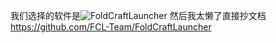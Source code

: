 我们选择的软件是![FoldCraftLauncher](https://github.com/FCL-Team/FoldCraftLauncher)
然后我太懒了直接抄文档
https://github.com/FCL-Team/FoldCraftLauncher